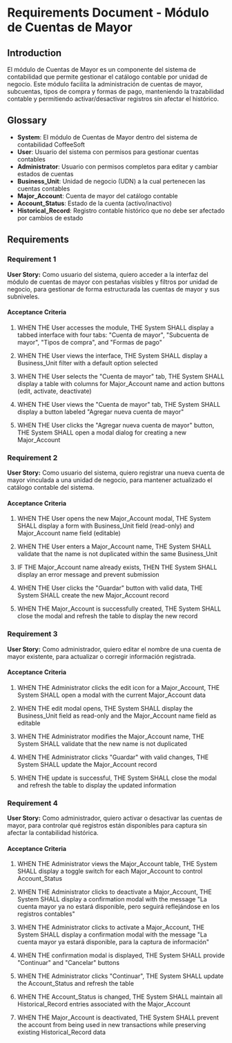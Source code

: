 # Requirements Document - Módulo de Cuentas de Mayor

## Introduction

El módulo de Cuentas de Mayor es un componente del sistema de contabilidad que permite gestionar el catálogo contable por unidad de negocio. Este módulo facilita la administración de cuentas de mayor, subcuentas, tipos de compra y formas de pago, manteniendo la trazabilidad contable y permitiendo activar/desactivar registros sin afectar el histórico.

## Glossary

- **System**: El módulo de Cuentas de Mayor dentro del sistema de contabilidad CoffeeSoft
- **User**: Usuario del sistema con permisos para gestionar cuentas contables
- **Administrator**: Usuario con permisos completos para editar y cambiar estados de cuentas
- **Business_Unit**: Unidad de negocio (UDN) a la cual pertenecen las cuentas contables
- **Major_Account**: Cuenta de mayor del catálogo contable
- **Account_Status**: Estado de la cuenta (activo/inactivo)
- **Historical_Record**: Registro contable histórico que no debe ser afectado por cambios de estado

## Requirements

### Requirement 1

**User Story:** Como usuario del sistema, quiero acceder a la interfaz del módulo de cuentas de mayor con pestañas visibles y filtros por unidad de negocio, para gestionar de forma estructurada las cuentas de mayor y sus subniveles.

#### Acceptance Criteria

1. WHEN THE User accesses the module, THE System SHALL display a tabbed interface with four tabs: "Cuenta de mayor", "Subcuenta de mayor", "Tipos de compra", and "Formas de pago"

2. WHEN THE User views the interface, THE System SHALL display a Business_Unit filter with a default option selected

3. WHEN THE User selects the "Cuenta de mayor" tab, THE System SHALL display a table with columns for Major_Account name and action buttons (edit, activate, deactivate)

4. WHEN THE User views the "Cuenta de mayor" tab, THE System SHALL display a button labeled "Agregar nueva cuenta de mayor"

5. WHEN THE User clicks the "Agregar nueva cuenta de mayor" button, THE System SHALL open a modal dialog for creating a new Major_Account

### Requirement 2

**User Story:** Como usuario del sistema, quiero registrar una nueva cuenta de mayor vinculada a una unidad de negocio, para mantener actualizado el catálogo contable del sistema.

#### Acceptance Criteria

1. WHEN THE User opens the new Major_Account modal, THE System SHALL display a form with Business_Unit field (read-only) and Major_Account name field (editable)

2. WHEN THE User enters a Major_Account name, THE System SHALL validate that the name is not duplicated within the same Business_Unit

3. IF THE Major_Account name already exists, THEN THE System SHALL display an error message and prevent submission

4. WHEN THE User clicks the "Guardar" button with valid data, THE System SHALL create the new Major_Account record

5. WHEN THE Major_Account is successfully created, THE System SHALL close the modal and refresh the table to display the new record

### Requirement 3

**User Story:** Como administrador, quiero editar el nombre de una cuenta de mayor existente, para actualizar o corregir información registrada.

#### Acceptance Criteria

1. WHEN THE Administrator clicks the edit icon for a Major_Account, THE System SHALL open a modal with the current Major_Account data

2. WHEN THE edit modal opens, THE System SHALL display the Business_Unit field as read-only and the Major_Account name field as editable

3. WHEN THE Administrator modifies the Major_Account name, THE System SHALL validate that the new name is not duplicated

4. WHEN THE Administrator clicks "Guardar" with valid changes, THE System SHALL update the Major_Account record

5. WHEN THE update is successful, THE System SHALL close the modal and refresh the table to display the updated information

### Requirement 4

**User Story:** Como administrador, quiero activar o desactivar las cuentas de mayor, para controlar qué registros están disponibles para captura sin afectar la contabilidad histórica.

#### Acceptance Criteria

1. WHEN THE Administrator views the Major_Account table, THE System SHALL display a toggle switch for each Major_Account to control Account_Status

2. WHEN THE Administrator clicks to deactivate a Major_Account, THE System SHALL display a confirmation modal with the message "La cuenta mayor ya no estará disponible, pero seguirá reflejándose en los registros contables"

3. WHEN THE Administrator clicks to activate a Major_Account, THE System SHALL display a confirmation modal with the message "La cuenta mayor ya estará disponible, para la captura de información"

4. WHEN THE confirmation modal is displayed, THE System SHALL provide "Continuar" and "Cancelar" buttons

5. WHEN THE Administrator clicks "Continuar", THE System SHALL update the Account_Status and refresh the table

6. WHEN THE Account_Status is changed, THE System SHALL maintain all Historical_Record entries associated with the Major_Account

7. WHEN THE Major_Account is deactivated, THE System SHALL prevent the account from being used in new transactions while preserving existing Historical_Record data
